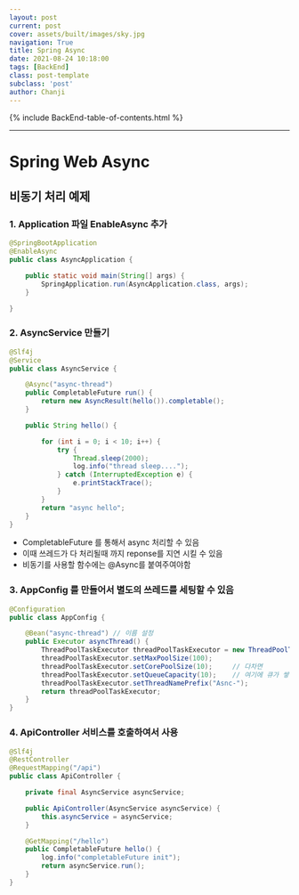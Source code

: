```yaml
---
layout: post
current: post
cover: assets/built/images/sky.jpg
navigation: True
title: Spring Async
date: 2021-08-24 10:18:00
tags: [BackEnd]
class: post-template
subclass: 'post'
author: Chanji
---
```

{% include BackEnd-table-of-contents.html %}
***

# Spring Web Async

## 비동기 처리 예제

### 1. Application 파일 EnableAsync 추가

~~~java
@SpringBootApplication
@EnableAsync
public class AsyncApplication {

	public static void main(String[] args) {
		SpringApplication.run(AsyncApplication.class, args);
	}

}
~~~

### 2. AsyncService 만들기

~~~java
@Slf4j
@Service
public class AsyncService {

    @Async("async-thread")
    public CompletableFuture run() { 
        return new AsyncResult(hello()).completable();
    }

    public String hello() {

        for (int i = 0; i < 10; i++) {
            try {
                Thread.sleep(2000);
                log.info("thread sleep....");
            } catch (InterruptedException e) {
                e.printStackTrace();
            }
        }
        return "async hello";
    }
}
~~~
  - CompletableFuture 를 통해서 async 처리할 수 있음
  - 이때 쓰레드가 다 처리될때 까지 reponse를 지연 시킬 수 있음
  - 비동기를 사용할 함수에는 @Async를 붙여주여야함

### 3. AppConfig 를 만들어서 별도의 쓰레드를 세팅할 수 있음

~~~java
@Configuration
public class AppConfig {

    @Bean("async-thread") // 이름 설정
    public Executor asyncThread() {
        ThreadPoolTaskExecutor threadPoolTaskExecutor = new ThreadPoolTaskExecutor();
        threadPoolTaskExecutor.setMaxPoolSize(100);
        threadPoolTaskExecutor.setCorePoolSize(10);     // 다차면
        threadPoolTaskExecutor.setQueueCapacity(10);    // 여기에 큐가 쌓임
        threadPoolTaskExecutor.setThreadNamePrefix("Asnc-");
        return threadPoolTaskExecutor;
    }
}
~~~

### 4. ApiController 서비스를 호출하여서 사용

~~~java
@Slf4j
@RestController
@RequestMapping("/api")
public class ApiController {

    private final AsyncService asyncService;

    public ApiController(AsyncService asyncService) {
        this.asyncService = asyncService;
    }

    @GetMapping("/hello")
    public CompletableFuture hello() {
        log.info("completableFuture init");
        return asyncService.run();
    }
}
~~~


